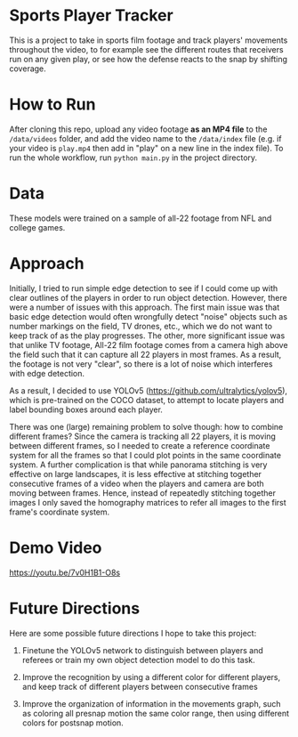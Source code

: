 # Sports Player Tracker #

This is a project to take in sports film footage and track players' movements throughout the video, to for example see the different routes that receivers run on any given play, or see how the defense reacts to the snap by shifting coverage.

# How to Run #
After cloning this repo, upload any video footage **as an MP4 file** to the `/data/videos` folder, and add the video name to the `/data/index` file (e.g. if your video is `play.mp4` then add in "play" on a new line in the index file). To run the whole workflow, run `python main.py` in the project directory.

# Data #
These models were trained on a sample of all-22 footage from NFL and college games.

# Approach #
Initially, I tried to run simple edge detection to see if I could come up with clear outlines of the players in order to run object detection. However, there were a number of issues with this approach. The first main issue was that basic edge detection would often wrongfully detect "noise" objects such as number markings on the field, TV drones, etc., which we do not want to keep track of as the play progresses. The other, more significant issue was that unlike TV footage, All-22 film footage comes from a camera high above the field such that it can capture all 22 players in most frames. As a result, the footage is not very "clear", so there is a lot of noise which interferes with edge detection.

As a result, I decided to use YOLOv5 (https://github.com/ultralytics/yolov5), which is pre-trained on the COCO dataset, to attempt to locate players and label bounding boxes around each player.

There was one (large) remaining problem to solve though: how to combine different frames? Since the camera is tracking all 22 players, it is moving between different frames, so I needed to create a reference coordinate system for all the frames so that I could plot points in the same coordinate system. A further complication is that while panorama stitching is very effective on large landscapes, it is less effective at stitching together consecutive frames of a video when the players and camera are both moving between frames. Hence, instead of repeatedly stitching together images I only saved the homography matrices to refer all images to the first frame's coordinate system. 

# Demo Video #
https://youtu.be/7v0H1B1-O8s

# Future Directions #
Here are some possible future directions I hope to take this project:

1. Finetune the YOLOv5 network to distinguish between players and referees or train my own object detection model to do this task.

2. Improve the recognition by using a different color for different players, and keep track of different players between consecutive frames

3. Improve the organization of information in the movements graph, such as coloring all presnap motion the same color range, then using different colors for postsnap motion.